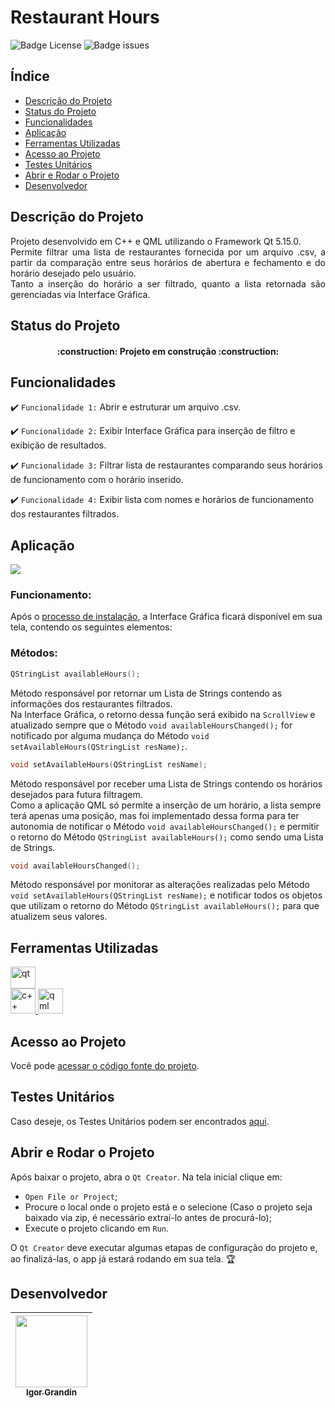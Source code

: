 # Restaurant Hours

![Badge License](https://img.shields.io/github/license/IgorGrandin/restaurant_hours)
![Badge issues](https://img.shields.io/github/issues/IgorGrandin/restaurant_hours)

## Índice 

  - [Descrição do Projeto](#descrição-do-projeto)
  - [Status do Projeto](#status-do-projeto)
  - [Funcionalidades](#funcionalidades)
  - [Aplicação](#aplicação)
  - [Ferramentas Utilizadas](#ferramentas-utilizadas)
  - [Acesso ao Projeto](#acesso-ao-projeto)
  - [Testes Unitários](#testes-unitários)
  - [Abrir e Rodar o Projeto](#abrir-e-rodar-o-projeto)
  - [Desenvolvedor](#desenvolvedor)

## Descrição do Projeto
<p align="justify">
 Projeto desenvolvido em C++ e QML utilizando o Framework Qt 5.15.0.<br>
 Permite filtrar uma lista de restaurantes fornecida por um arquivo .csv, a partir da comparação entre seus horários de abertura e fechamento e do horário desejado pelo usuário.<br>
 Tanto a inserção do horário a ser filtrado, quanto a lista retornada são gerenciadas via Interface Gráfica.
</p>

## Status do Projeto
<h4 align="center"> 
    :construction:  Projeto em construção  :construction:
</h4>

## Funcionalidades
:heavy_check_mark: `Funcionalidade 1:` Abrir e estruturar um arquivo .csv.

:heavy_check_mark: `Funcionalidade 2:` Exibir Interface Gráfica para inserção de filtro e exibição de resultados.

:heavy_check_mark: `Funcionalidade 3:` Filtrar lista de restaurantes comparando seus horários de funcionamento com o horário inserido.

:heavy_check_mark: `Funcionalidade 4:` Exibir lista com nomes e horários de funcionamento dos restaurantes filtrados.

## Aplicação
![](https://github.com/IgorGrandin/restaurant_hours/blob/master/restaurant_hours.gif)


### Funcionamento:
Após o [processo de instalação](#abrir-e-rodar-o-projeto), a Interface Gráfica ficará disponível em sua tela, contendo os seguintes elementos:



### Métodos:
 
 ```c++
 QStringList availableHours();
 ```

Método responsável por retornar um Lista de Strings contendo as informações dos restaurantes filtrados.<br>
 Na Interface Gráfica, o retorno dessa função será exibido na `ScrollView` e atualizado sempre que o Método `void availableHoursChanged();` for notificado por alguma mudança do Método `void setAvailableHours(QStringList resName);`.

 ```c++
 void setAvailableHours(QStringList resName);
 ```

Método responsável por receber uma Lista de Strings contendo os horários desejados para futura filtragem.<br>
Como a aplicação QML só permite a inserção de um horário, a lista sempre terá apenas uma posição, mas foi implementado dessa forma para ter autonomia de notificar o Método `void availableHoursChanged();` e permitir o retorno do Método `QStringList availableHours();` como sendo uma Lista de Strings.

 ```c++
 void availableHoursChanged();
 ```

Método responsável por monitorar as alterações realizadas pelo Método `void setAvailableHours(QStringList resName);` e notificar todos os objetos que utilizam o retorno do Método `QStringList availableHours();` para que atualizem seus valores.



## Ferramentas Utilizadas
<a href="https://www.qt.io/" target="_blank"> <img src="https://upload.wikimedia.org/wikipedia/commons/thumb/0/0b/Qt_logo_2016.svg/1280px-Qt_logo_2016.svg.png" alt="qt" width="40" height="35"/> </a> <br>
<a href="https://cplusplus.com/" target="_blank"> <img src="https://upload.wikimedia.org/wikipedia/commons/thumb/1/18/ISO_C%2B%2B_Logo.svg/1822px-ISO_C%2B%2B_Logo.svg.png" alt="c++" width="40" height="40"/> </a> <a href="https://doc.qt.io/qt-6/qtqml-index.html" target="_blank"> <img src="https://s3-eu-west-1.amazonaws.com/qt-showroom/uploads/2014/08/qml_creator_icon512-300x300.png" alt="qml" width="40" height="40"/> </a> 

## Acesso ao Projeto
Você pode [acessar o código fonte do projeto](https://github.com/igorgrandin/restaurant_hours).

## Testes Unitários
Caso deseje, os Testes Unitários podem ser encontrados [aqui](https://github.com/igorgrandin/test_restaurant).

## Abrir e Rodar o Projeto
Após baixar o projeto, abra o `Qt Creator`. Na tela inicial clique em:

- `Open File or Project`;
- Procure o local onde o projeto está e o selecione (Caso o projeto seja baixado via zip, é necessário extraí-lo antes de procurá-lo);
- Execute o projeto clicando em `Run`.

O `Qt Creator` deve executar algumas etapas de configuração do projeto e, ao finalizá-las, o app já estará rodando em sua tela. 🏆 

## Desenvolvedor
| [<img src="https://avatars.githubusercontent.com/u/71189062?v=4" width=115><br><sub>Igor Grandin</sub>](https://github.com/igorgrandin) |
| :---: 
